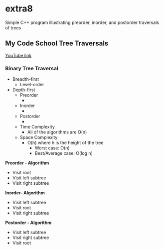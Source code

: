 # extra8
Simple C++ program illustrating preorder, inorder, and postorder traversals of trees

## My Code School Tree Traversals
[YouTube link](https://www.youtube.com/watch?v=gm8DUJJhmY4)

### Binary Tree Traversal
* Breadth-first
  * Level-order
* Depth-first
  * Preorder
    * <root><left><right>
  * Inorder
    * <left><root><right>
  * Postorder
    * <left><right><root>
  * Time Complexity
    * All of the algorithms are O(n)
  * Space Complexity
    * O(h) where h is the height of the tree
      * Worst case: O(n)
      * Best/Average case: O(log n)

__Preorder - Algorithm__
  * Visit root
  * Visit left subtree
  * Visit right subtree

__Inorder- Algorithm__
  * Visit left subtree
  * Visit root
  * Visit right subtree

__Postorder - Algorithm__
  * Visit left subtree
  * Visit right subtree
  * Visit root